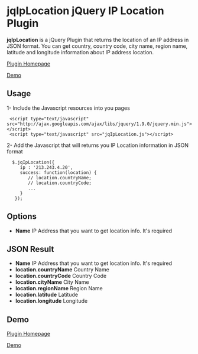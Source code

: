 jqIpLocation  jQuery IP Location Plugin
============

**jqIpLocation** is a jQuery Plugin that returns the location of an IP address in JSON format. You can get country, country code, city name, region name, latitude and longitude information about IP address location.

[Plugin Homepage](http://jquery-plugins.net/jqIpLocation/jqIpLocation.html)

[Demo](http://jquery-plugins.net/jqIpLocation/jqIpLocation_demo.html)


## Usage
1- Include the Javascript resources into you pages <head>

     <script type="text/javascript" src="http://ajax.googleapis.com/ajax/libs/jquery/1.9.0/jquery.min.js"></script>
     <script type="text/javascript" src="jqIpLocation.js"></script>

2- Add the Javascript that will returns you IP Location information in JSON format

      $.jqIpLocation({
         ip : '213.243.4.20',
         success: function(location) {	          
            // location.countryName;
            // location.countryCode;
            ...
         }
       });
    

## Options

- **Name**
  IP Address that you want to get location info. It's required

## JSON Result

- **Name**
  IP Address that you want to get location info. It's required
- **location.countryName**
  Country Name
- **location.countryCode**
  Country Code
- **location.cityName**
  City Name
- **location.regionName**
  Region Name
- **location.latitude**
  Latitude
- **location.longitude**
  Longitude


## Demo

[Plugin Homepage](http://jquery-plugins.net/jqIpLocation/jqIpLocation.html)

[Demo](http://jquery-plugins.net/jqIpLocation/jqIpLocation_demo.html)
